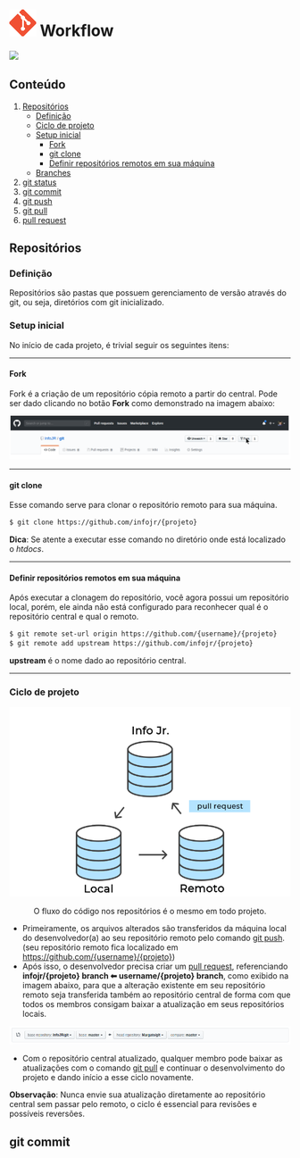 # ![git logo](../imgs/Git.png) Workflow

![](https://img.shields.io/badge/documenta%C3%A7%C3%A3o-em%20desenvolvimento-informational.svg)
<br/>
## Conteúdo
1. [Repositórios](#repositórios)<br/>
    - [Definição](#definição)<br/>
    -  [Ciclo de projeto](#ciclo-de-projeto)<br/>
    -  [Setup inicial](#setup-inicial)<br/>
        - [Fork](#fork)<br/>
        - [git clone](#git-clone)<br/>
        - [Definir repositórios remotos em sua máquina](#definir-repositórios-remotos-em-sua-máquina)<br/>
    -  [Branches](#setup-inicial)<br/>
2. [git status]()<br/>
3. [git commit](#git-commit)<br/>
4. [git push]()<br/>
5. [git pull]()<br/>
6. [pull request]()<br/>

## Repositórios

### Definição
Repositórios são pastas que possuem gerenciamento de versão através do git, ou seja, diretórios com git inicializado.

### Setup inicial
No início de cada projeto, é trivial seguir os seguintes itens:

---

#### Fork
Fork é a criação de um repositório cópia remoto a partir do central. Pode ser dado clicando no botão **Fork** como demonstrado na imagem abaixo:

<p align="center">
   <img src="../imgs/fork.png">
</p>

---

#### git clone
Esse comando serve para clonar o repositório remoto para sua máquina.
```bash
$ git clone https://github.com/infojr/{projeto}
```
**Dica**: Se atente a executar esse comando no diretório onde está localizado o *htdocs*.

---

#### Definir repositórios remotos em sua máquina
Após executar a clonagem do repositório, você agora possui um repositório local, porém, ele ainda não está configurado para reconhecer qual é o repositório central e qual o remoto.

```bash
$ git remote set-url origin https://github.com/{username}/{projeto}
$ git remote add upstream https://github.com/infojr/{projeto}
```

**upstream** é o nome dado ao repositório central.

---


### Ciclo de projeto
<p align="center">
   <img src="../imgs/repos.png">
</p>

<p align="center">
    O fluxo do código nos repositórios é o mesmo em todo projeto.
</p>

- Primeiramente, os arquivos alterados são transferidos da máquina local do desenvolvedor(a) ao seu repositório remoto pelo comando [git push](#git-push). (seu repositório remoto fica localizado em https://github.com/{username}/{projeto})
- Após isso, o desenvolvedor precisa criar um [pull request](#pull-request), referenciando **infojr/{projeto} branch ⬅ username/{projeto} branch**, como exibido na imagem abaixo, para que a alteração existente em seu repositório remoto seja transferida também ao repositório central de forma com que todos os membros consigam baixar a atualização em seus repositórios locais.

<p align="center">
   <img src="../imgs/branchtobranch.png">
</p>

- Com o repositório central atualizado, qualquer membro pode baixar as atualizações com o comando [git pull](#git-pull) e continuar o desenvolvimento do projeto e dando início a esse ciclo novamente.

**Observação**: Nunca envie sua atualização diretamente ao repositório central sem passar pelo remoto, o ciclo é essencial para revisões e possíveis reversões.

## git commit

